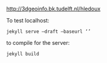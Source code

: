 http://3dgeoinfo.bk.tudelft.nl/hledoux

To test localhost:
```
jekyll serve —draft —baseurl ‘’
```

to compile for the server:
```
jekyll build
```

